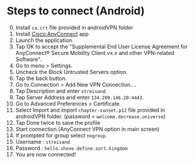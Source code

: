 # Steps to connect (Android)
0. Install `ca.crt` file provided in androidVPN folder
1. Install [Cisco AnyConnect](https://play.google.com/store/apps/details?id=com.cisco.anyconnect.vpn.android.avf) app
2. Launch the application.
3. Tap OK to accept the "Supplemental End User License Agreement for AnyConnect® Secure Mobility Client vx.x and other VPN-related Software".
4. Go to menu > Settings.
5. Uncheck the Block Untrusted Servers option.
6. Tap the back button.
7. Go to Connection > Add New VPN Connection....
8. Tap Description and enter `streisand`.
9. Tap Server Address and enter `134.209.146.20:4443`.
10. Go to Advanced Preferences > 
 Certificate.
11. Select Import and import `chapter-sunset.p12` file provided in androidVPN folder. (password = `welcome.decrease.universe`)
12. Tap Done twice to save the profile
13. Start connection.(AnyConnect VPN option in main screen)
14. If prompted for group select `nogroup`.
15. Username : `streisand`
16. Password : `hello.shove.define.sort.kingdom`
17. You are now connected!